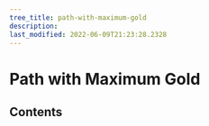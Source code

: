 ```yaml
---
tree_title: path-with-maximum-gold
description: 
last_modified: 2022-06-09T21:23:28.2328
---
```


# Path with Maximum Gold

## Contents
